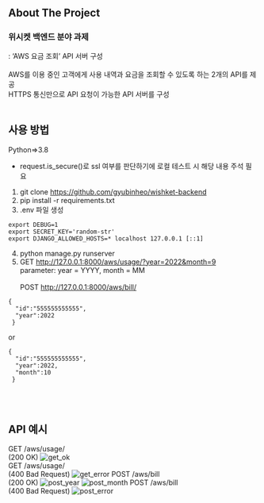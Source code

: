 <!-- ABOUT THE PROJECT -->
## About The Project

### 위시켓 백엔드 분야 과제<br>
: ‘AWS 요금 조회’ API 서버 구성<br><br>
AWS를 이용 중인 고객에게 사용 내역과 요금을 조회할 수 있도록 하는 2개의 API를 제공<br>
HTTPS 통신만으로 API 요청이 가능한 API 서버를 구성
<br><br>
<!-- 사용 방법 -->
## 사용 방법
Python=>3.8<br>
* request.is_secure()로 ssl 여부를 판단하기에 로컬 테스트 시 해당 내용 주석 필요
1. git clone https://github.com/gyubinheo/wishket-backend
2. pip install -r requirements.txt
3. .env 파일 생성<br>
```
export DEBUG=1
export SECRET_KEY='random-str'
export DJANGO_ALLOWED_HOSTS=* localhost 127.0.0.1 [::1]
```
4. python manage.py runserver
5. GET http://127.0.0.1:8000/aws/usage/?year=2022&month=9<br>
parameter: year = YYYY, month = MM<br><br>
POST http://127.0.0.1:8000/aws/bill/
```
{
  "id":"555555555555",
  "year":2022
 }
```
or
```
{
  "id":"555555555555",
  "year":2022,
  "month":10
 }
```
<br><br>
<!-- API 예시 -->
## API 예시
GET /aws/usage/<br>
(200 OK)
![get_ok](https://user-images.githubusercontent.com/82267811/221414768-66e0c7f6-a8df-4bc6-935a-a4afb7bb6a6c.png)<br>
GET /aws/usage/<br>
(400 Bad Request)
![get_error](https://user-images.githubusercontent.com/82267811/221414842-ac736f50-772b-4a7e-9da4-be9bfe3dd8e8.png)
POST /aws/bill<br>
(200 OK)
![post_year](https://user-images.githubusercontent.com/82267811/221414938-c1227d45-a393-4fea-adfc-436212582cd1.png)
![post_month](https://user-images.githubusercontent.com/82267811/221414945-32c45c72-5ac4-4a72-918b-bbe81d0834ff.png)
POST /aws/bill<br>
(400 Bad Request)
![post_error](https://user-images.githubusercontent.com/82267811/221414999-93b7cdf3-e51b-464a-a2ce-41ed42fdc993.png)
